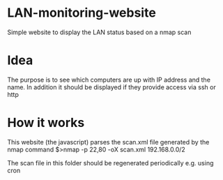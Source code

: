 # LAN-monitoring-website
Simple website to display the LAN status based on a nmap scan

# Idea
The purpose is to see which computers are up with IP address and the name. In addition it should be displayed if they provide access via ssh or http

# How it works
This website (the javascript) parses the scan.xml file generated by the nmap command
$>nmap -p 22,80 -oX scan.xml 192.168.0.0/2

The scan file in this folder should be regenerated periodically e.g. using cron
